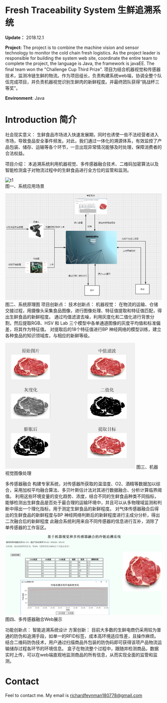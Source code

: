 # Fresh Traceability System 生鲜追溯系统
__Update：__ 
2018.12.1

__Project:__
The project is to combine the machine vision and sensor technology to monitor the cold chain fresh logistics. As the project leader is responsible for building the system web site, coordinate the entire team to complete the project, the language is Java, the framework is javaEE. The final team won the "Challenge Cup Third Prize".
项目为结合机器视觉和传感器技术，监测冷链生鲜的物流。作为项目组长，负责构建系统web端，协调全整个队伍完成项目，并负责机器视觉识别生鲜肉的新鲜程度。并最终团队获得“挑战杯三等奖”。


__Environment__: Java

# Introduction 简介
社会现实意义：
生鲜食品市场进入快速发展期，同时也诱使一些不法经营者进入市场，导致食品安全事件频发。对此，我们通过一体化的溯源体系，有效监控了产品包装、储存、运输等各个环节，一旦出现异常情况能够及时处理，保障消费者的合法权益。

项目介绍：
本追溯系统利用机器视觉、多传感器融合技术、二维码加密算法以及智能检测盒子对物流过程中的生鲜食品进行全方位的监管和监测。
 
![t1](/t1.png)  
图一、系统应用场景

 ![t1](/t2.png)  
图二、系统原理图
项目创新点：
技术创新点：
机器视觉：
在物流的运输、仓储交接过程，用摄像头采集食品图像，进行图像处理、特征值提取和特征值匹配，得出生鲜食品的新鲜程度。
通过均值滤波去噪，利用灰度化和二值化进行背景分割，然后提取RGB、HSV 和 Lab 三个模型中各单通道图像的灰度平均值和标准偏差，将其作为特征值。
对提取后的18个特征值进行BP 神经网络的模型训练，建立各种食品的知识领域库，与相应的新鲜等级。

 ![t1](/t3.png)
图三、机器视觉图像处理


多传感器融合
构建专家系统，对传感器所获取的温湿度、O2、酒精等数据加以综合，采用加权平均融合算法、多贝叶斯估计法对其进行数据融合、分析计算临界阈值。
利用这些环境变量的变化趋势、浓度，结合不同的生鲜食品种类不同指标，能够检测出生鲜食品是否处于最合理的运输环境中，并且可以从多物理域监测和判断中得出一个理化指标，用于测定生鲜食品的新鲜程度。
对气体传感器融合后得出的生鲜食品的新鲜程度与BP 神经网络判断后的新鲜程度进行主成分分析，得出二次融合后的新鲜程度
此融合系统利用来自不同传感器的信息进行互补，消除了单传感器的工作盲区。

 ![t1](/t4.png)
图四、多传感器融合Web展示

功能创新点：
智能追溯系统设计
方案创新：
目前大多数的生鲜电商仍采用较为普通的防伪和追溯手段，如单一的RFID标签，成本高环境适应性差，且操作麻烦。
结合二维码防伪技术，用户通过扫描商品外包装的防伪码即可获得该项产品物流运输储存过程各环节的环境信息。
盒子在物流整个过程中，跟随并检测商品，数据实时上传，可以在web端直观地监测商品的所有信息，从而实现全面的监管和监测。


# Contact
Feel to contact me. My email is richardfeynman180778@gmail.com
